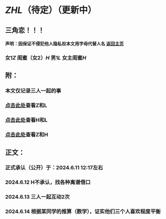 # *ZHL*（待定）（更新中）
## 三角恋！！！
#### 声明：因保证不侵犯他人隐私权本文用字母代替人名                                                              [返回主页](https://normyan01.github.io)
### 女1*Z* 闺蜜（女2）*H* 男1*L* 女主闺蜜*H* 
## 附：
### 本文仅记录三人一起的事
### [点击此处](https://normyan01.github.io/cp/zhl/zl)查看Z和L
### [点击此处](https://normyan01.github.io/cp/zhl/hl)查看H和L
### [点击此处](https://normyan01.github.io/cp/zhl/zh)查看Z和H
## 正文：
### 正式承认（公开）于：2024.6.11 12:17左右
### 2024.6.12 H不承认，找各种离谱借口
### 2024.6.13 三人一起互动2次
### 2024.6.14 根据某同学的推算（数学），证实他们三个人喜欢程度平衡
